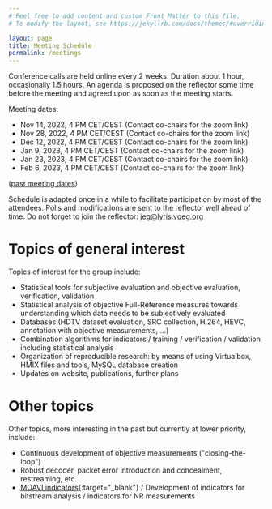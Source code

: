 ```yaml
---
# Feel free to add content and custom Front Matter to this file.
# To modify the layout, see https://jekyllrb.com/docs/themes/#overriding-theme-defaults

layout: page
title: Meeting Schedule
permalink: /meetings
---
```


Conference calls are held online every 2 weeks. Duration about 1 hour, occasionally 1.5 hours.  An agenda is proposed on the reflector some time before the meeting and agreed upon as soon as the meeting starts.

Meeting dates:

* Nov 14, 2022, 4 PM CET/CEST (Contact co-chairs for the zoom link)
* Nov 28, 2022, 4 PM CET/CEST (Contact co-chairs for the zoom link)
* Dec 12, 2022, 4 PM CET/CEST (Contact co-chairs for the zoom link)
* Jan 9, 2023, 4 PM CET/CEST (Contact co-chairs for the zoom link)
* Jan 23, 2023, 4 PM CET/CEST (Contact co-chairs for the zoom link)
* Feb 6, 2023, 4 PM CET/CEST (Contact co-chairs for the zoom link)

([past meeting dates]({{site.baseurl}}/past_meetings))

Schedule is adapted once in a while to facilitate participation by most of the attendees. Polls and modifications are sent to the reflector well ahead of time. Do not forget to join the reflector: [jeg@lyris.vqeg.org](mailto:jeg@lyris.vqeg.org)

# Topics of general interest

Topics of interest for the group include:
- Statistical tools for subjective evaluation and objective evaluation,
verification, validation
- Statistical analysis of objective Full-Reference measures towards
understanding which data needs to be subjectively evaluated
- Databases (HDTV dataset evaluation, SRC collection, H.264, HEVC,
annotation with objective measurements, ...)
- Combination algorithms for indicators / training / verification /
validation including statistical analysis
- Organization of reproducible research: by means of using Virtualbox, HMIX files and
tools, MySQL database creation
- Updates on website, publications, further plans 

# Other topics

Other topics, more interesting in the past but currently at lower priority, include:

- Continuous development of objective measurements ("closing-the-loop")
- Robust decoder, packet error introduction and concealment,
restreaming, etc.
- [MOAVI indicators](https://qoe.agh.edu.pl/indicators/){:target="_blank"} / Development of indicators for bitstream analysis / indicators
for NR measurements
